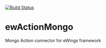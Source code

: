 [![Build Status](https://travis-ci.org/Lingbe/ewActionMongo.svg?branch=master)](https://travis-ci.org/Lingbe/ewActionMongo)

# ewActionMongo
Mongo Action connector for eWings framework
